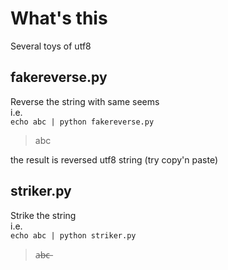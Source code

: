 # What's this
Several toys of utf8  

## fakereverse.py
Reverse the string with same seems  
i.e.  
```echo abc | python fakereverse.py```  
> ‮cba‭
    
the result is reversed utf8 string (try copy'n paste)  

## striker.py
Strike the string  
i.e.  
```echo abc | python striker.py```  
> a̶b̶c̶
